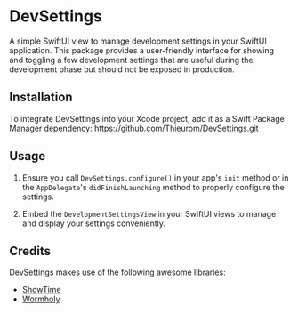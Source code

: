 # DevSettings
A simple SwiftUI view to manage development settings in your SwiftUI application. This package provides a user-friendly interface for showing and toggling a few development settings that are useful during the development phase but should not be exposed in production.

## Installation
To integrate DevSettings into your Xcode project, add it as a Swift Package Manager dependency:
https://github.com/Thieurom/DevSettings.git

## Usage
1. Ensure you call `DevSettings.configure()` in your app's `init` method or in the `AppDelegate`'s `didFinishLaunching` method to properly configure the settings.

2. Embed the `DevelopmentSettingsView` in your SwiftUI views to manage and display your settings conveniently.

## Credits
DevSettings makes use of the following awesome libraries:
- [ShowTime](https://github.com/Thieurom/ShowTime)
- [Wormholy](https://github.com/pmusolino/Wormholy)
